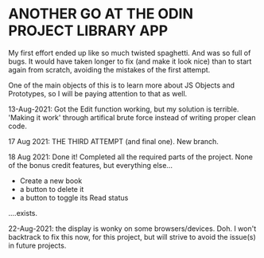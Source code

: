# ANOTHER GO AT THE ODIN PROJECT LIBRARY APP

My first effort ended up like so much twisted spaghetti. And was so full of bugs. It would have taken longer to fix (and make it look nice) than to start again from scratch, avoiding the mistakes of the first attempt.

One of the main objects of this is to learn more about JS Objects and Prototypes, so I will be paying attention to that as well.

13-Aug-2021: Got the Edit function working, but my solution is terrible. 'Making it work' through artifical brute force instead of writing proper clean code.

17 Aug 2021: THE THIRD ATTEMPT (and final one). New branch.

18 Aug 2021: Done it! Completed all the required parts of the project. None of the bonus credit features, but everything else...

-   Create a new book
-   a button to delete it
-   a button to toggle its Read status

....exists.

22-Aug-2021: the display is wonky on some browsers/devices. Doh. I won't backtrack to fix this now, for this project, but will strive to avoid the issue(s) in future projects.
